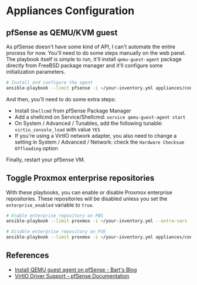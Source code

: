 # Appliances Configuration

## pfSense as QEMU/KVM guest

As pfSense doesn't have some kind of API, I can't automate the entire process for now. You'll need to do some steps manually on the web panel. The playbook itself is simple to run, it'll install `qemu-guest-agent` package directly from FreeBSD package manager and it'll configure some initialization parameters.

```bash
# Install and configure the agent
ansible-playbook --limit pfsense -i ~/your-inventory.yml appliances/configuration/pfsense-qemu.yml
```

And then, you'll need to do some extra steps:

- Install `Shellcmd` from pfSense Package Manager
- Add a shellcmd on Service/Shellcmd: `service qemu-guest-agent start`
- On System / Advanced / Tunables, add the following tunable: `virtio_console_load` with value `YES`
- If you're using a VirtIO network adapter, you also need to change a setting in System / Advanced / Network: check the `Hardware Checksum Offloading` option

Finally, restart your pfSense VM.

## Toggle Proxmox enterprise repositories

With these playbooks, you can enable or disable Proxmox enterprise repositories. These repositories will be disabled unless you set the `enterprise_enabled` variable to `true`.

```bash
# Enable enterprise repository on PBS
ansible-playbook --limit proxmox -i ~/your-inventory.yml --extra-vars '{"enterprise_enabled":true}' appliances/configuration/proxmox-bs-toggle-er.yml

# Disable enterprise repository on PVE
ansible-playbook --limit proxmox -i ~/your-inventory.yml appliances/configuration/proxmox-ve-toggle-er.yml
```

## References

- [Install QEMU guest agent on pfSense - Bart's Blog](https://peperkamp.dev/articles/install_qemu_guest_agent_on_pfsense)
- [VirtIO Driver Support - pfSense Documentation](https://docs.netgate.com/pfsense/en/latest/virtualization/virtio.html)
